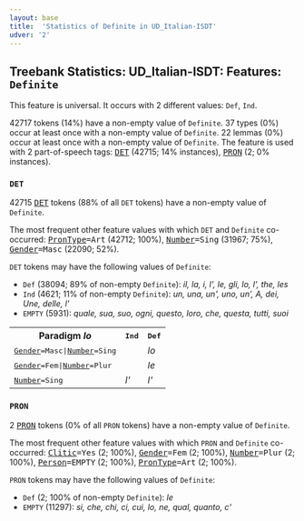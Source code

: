 ```yaml
---
layout: base
title:  'Statistics of Definite in UD_Italian-ISDT'
udver: '2'
---
```


## Treebank Statistics: UD_Italian-ISDT: Features: `Definite`

This feature is universal.
It occurs with 2 different values: `Def`, `Ind`.

42717 tokens (14%) have a non-empty value of `Definite`.
37 types (0%) occur at least once with a non-empty value of `Definite`.
22 lemmas (0%) occur at least once with a non-empty value of `Definite`.
The feature is used with 2 part-of-speech tags: <tt><a href="it_isdt-pos-DET.html">DET</a></tt> (42715; 14% instances), <tt><a href="it_isdt-pos-PRON.html">PRON</a></tt> (2; 0% instances).

### `DET`

42715 <tt><a href="it_isdt-pos-DET.html">DET</a></tt> tokens (88% of all `DET` tokens) have a non-empty value of `Definite`.

The most frequent other feature values with which `DET` and `Definite` co-occurred: <tt><a href="it_isdt-feat-PronType.html">PronType</a></tt><tt>=Art</tt> (42712; 100%), <tt><a href="it_isdt-feat-Number.html">Number</a></tt><tt>=Sing</tt> (31967; 75%), <tt><a href="it_isdt-feat-Gender.html">Gender</a></tt><tt>=Masc</tt> (22090; 52%).

`DET` tokens may have the following values of `Definite`:

* `Def` (38094; 89% of non-empty `Definite`): <em>il, la, i, l', le, gli, lo, l’, the, les</em>
* `Ind` (4621; 11% of non-empty `Definite`): <em>un, una, un', uno, un’, A, dei, Une, delle, l'</em>
* `EMPTY` (5931): <em>quale, sua, suo, ogni, questo, loro, che, questa, tutti, suoi</em>

<table>
  <tr><th>Paradigm <i>lo</i></th><th><tt>Ind</tt></th><th><tt>Def</tt></th></tr>
  <tr><td><tt><tt><a href="it_isdt-feat-Gender.html">Gender</a></tt><tt>=Masc</tt>|<tt><a href="it_isdt-feat-Number.html">Number</a></tt><tt>=Sing</tt></tt></td><td></td><td><em>lo</em></td></tr>
  <tr><td><tt><tt><a href="it_isdt-feat-Gender.html">Gender</a></tt><tt>=Fem</tt>|<tt><a href="it_isdt-feat-Number.html">Number</a></tt><tt>=Plur</tt></tt></td><td></td><td><em>le</em></td></tr>
  <tr><td><tt><tt><a href="it_isdt-feat-Number.html">Number</a></tt><tt>=Sing</tt></tt></td><td><em>l'</em></td><td><em>l'</em></td></tr>
</table>

### `PRON`

2 <tt><a href="it_isdt-pos-PRON.html">PRON</a></tt> tokens (0% of all `PRON` tokens) have a non-empty value of `Definite`.

The most frequent other feature values with which `PRON` and `Definite` co-occurred: <tt><a href="it_isdt-feat-Clitic.html">Clitic</a></tt><tt>=Yes</tt> (2; 100%), <tt><a href="it_isdt-feat-Gender.html">Gender</a></tt><tt>=Fem</tt> (2; 100%), <tt><a href="it_isdt-feat-Number.html">Number</a></tt><tt>=Plur</tt> (2; 100%), <tt><a href="it_isdt-feat-Person.html">Person</a></tt><tt>=EMPTY</tt> (2; 100%), <tt><a href="it_isdt-feat-PronType.html">PronType</a></tt><tt>=Art</tt> (2; 100%).

`PRON` tokens may have the following values of `Definite`:

* `Def` (2; 100% of non-empty `Definite`): <em>le</em>
* `EMPTY` (11297): <em>si, che, chi, ci, cui, lo, ne, qual, quanto, c'</em>


